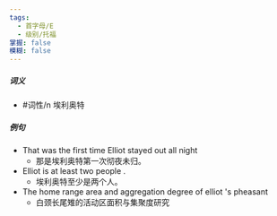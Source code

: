 ```yaml
---
tags:
  - 首字母/E
  - 级别/托福
掌握: false
模糊: false
---
```

##### 词义
- #词性/n  埃利奥特
##### 例句
- That was the first time Elliot stayed out all night
	- 那是埃利奥特第一次彻夜未归。
- Elliot is at least two people .
	- 埃利奥特至少是两个人。
- The home range area and aggregation degree of elliot 's pheasant
	- 白颈长尾雉的活动区面积与集聚度研究
